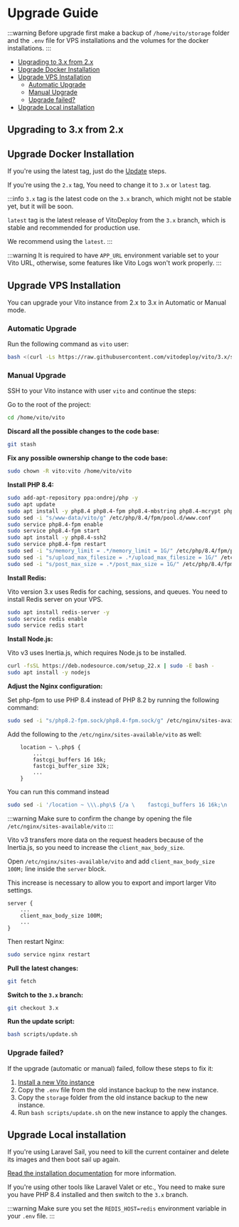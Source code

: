 # Upgrade Guide

:::warning
Before upgrade first make a backup of `/home/vito/storage` folder and the `.env` file for VPS installations and the
volumes for the docker
installations.
:::

- [Upgrading to 3.x from 2.x](#upgrading-to-3x-from-2x)
- [Upgrade Docker Installation](#upgrade-docker-installation)
- [Upgrade VPS Installation](#upgrade-vps-installation)
  - [Automatic Upgrade](#automatic-upgrade)
  - [Manual Upgrade](#manual-upgrade)
  - [Upgrade failed?](#upgrade-failed)
- [Upgrade Local installation](#upgrade-local-installation)

## Upgrading to 3.x from 2.x

## Upgrade Docker Installation

If you're using the latest tag, just do the [Update](../getting-started/update#update-docker) steps.

If you're using the `2.x` tag, You need to change it to `3.x` or `latest` tag.

:::info
`3.x` tag is the latest code on the `3.x` branch, which might not be stable yet, but it will be soon.

`latest` tag is the latest release of VitoDeploy from the `3.x` branch, which is stable and recommended for production
use.

We recommend using the `latest`.
:::

:::warning
It is required to have `APP_URL` environment variable set to your Vito URL, otherwise, some features like Vito Logs won't work properly.
:::

## Upgrade VPS Installation

You can upgrade your Vito instance from 2.x to 3.x in Automatic or Manual mode.

### Automatic Upgrade

Run the following command as `vito` user:

```sh
bash <(curl -Ls https://raw.githubusercontent.com/vitodeploy/vito/3.x/scripts/upgrade-2x-to-3x.sh)
```

### Manual Upgrade

SSH to your Vito instance with user `vito` and continue the steps:

Go to the root of the project:

```sh
cd /home/vito/vito
```

**Discard all the possible changes to the code base:**

```sh
git stash
```

**Fix any possible ownership change to the code base:**

```sh
sudo chown -R vito:vito /home/vito/vito
```

**Install PHP 8.4:**

```sh
sudo add-apt-repository ppa:ondrej/php -y
sudo apt update
sudo apt install -y php8.4 php8.4-fpm php8.4-mbstring php8.4-mcrypt php8.4-gd php8.4-xml php8.4-curl php8.4-gettext php8.4-zip php8.4-bcmath php8.4-soap php8.4-redis php8.4-sqlite3 php8.4-intl
sudo sed -i "s/www-data/vito/g" /etc/php/8.4/fpm/pool.d/www.conf
sudo service php8.4-fpm enable
sudo service php8.4-fpm start
sudo apt install -y php8.4-ssh2
sudo service php8.4-fpm restart
sudo sed -i "s/memory_limit = .*/memory_limit = 1G/" /etc/php/8.4/fpm/php.ini
sudo sed -i "s/upload_max_filesize = .*/upload_max_filesize = 1G/" /etc/php/8.4/fpm/php.ini
sudo sed -i "s/post_max_size = .*/post_max_size = 1G/" /etc/php/8.4/fpm/php.ini
```

**Install Redis:**

Vito version 3.x uses Redis for caching, sessions, and queues. You need to install Redis server on your VPS.

```sh
sudo apt install redis-server -y
sudo service redis enable
sudo service redis start
```

**Install Node.js:**

Vito v3 uses Inertia.js, which requires Node.js to be installed.

```sh
curl -fsSL https://deb.nodesource.com/setup_22.x | sudo -E bash -
sudo apt install -y nodejs
```

**Adjust the Nginx configuration:**

Set php-fpm to use PHP 8.4 instead of PHP 8.2 by running the following command:

```sh
sudo sed -i "s/php8.2-fpm.sock/php8.4-fpm.sock/g" /etc/nginx/sites-available/vito
```

Add the following to the `/etc/nginx/sites-available/vito` as well:

```nginx
    location ~ \.php$ {
        ...
        fastcgi_buffers 16 16k;
        fastcgi_buffer_size 32k;
        ...
    }
```

You can run this command instead

```sh
sudo sed -i '/location ~ \\\.php\$ {/a \    fastcgi_buffers 16 16k;\n    fastcgi_buffer_size 32k;' /etc/nginx/sites-available/vito
```

:::warning
Make sure to confirm the change by opening the file `/etc/nginx/sites-available/vito`
:::

Vito v3 transfers more data on the request headers because of the Inertia.js, so you need to increase the `client_max_body_size`.

Open `/etc/nginx/sites-available/vito` and add `client_max_body_size 100M;` line inside the `server` block.

This increase is necessary to allow you to export and import larger Vito settings.

```nginx
server {
    ...
    client_max_body_size 100M;
    ...
}
```

Then restart Nginx:

```sh
sudo service nginx restart
```

**Pull the latest changes:**

```sh
git fetch
```

**Switch to the `3.x` branch:**

```sh
git checkout 3.x
```

**Run the update script:**

```sh
bash scripts/update.sh
```

### Upgrade failed?

If the upgrade (automatic or manual) failed, follow these steps to fix it:

1. [Install a new Vito instance](../getting-started/installation.mdx#install-on-vps)
2. Copy the `.env` file from the old instance backup to the new instance.
3. Copy the `storage` folder from the old instance backup to the new instance.
4. Run `bash scripts/update.sh` on the new instance to apply the changes.

## Upgrade Local installation

If you're using Laravel Sail, you need to kill the current container and delete its images and then boot sail up again.

[Read the installation documentation](../getting-started/installation.mdx#laravel-sail) for more information.

If you're using other tools like Laravel Valet or etc., You need to make sure you have PHP 8.4 installed and then switch
to the `3.x` branch.

:::warning
Make sure you set the `REDIS_HOST=redis` environment variable in your `.env` file.
:::